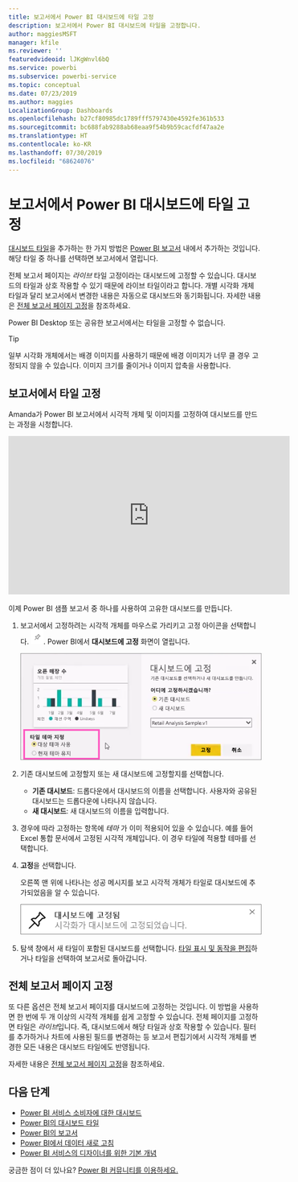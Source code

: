 ```yaml
---
title: 보고서에서 Power BI 대시보드에 타일 고정
description: 보고서에서 Power BI 대시보드에 타일을 고정합니다.
author: maggiesMSFT
manager: kfile
ms.reviewer: ''
featuredvideoid: lJKgWnvl6bQ
ms.service: powerbi
ms.subservice: powerbi-service
ms.topic: conceptual
ms.date: 07/23/2019
ms.author: maggies
LocalizationGroup: Dashboards
ms.openlocfilehash: b27cf80985dc1789fff5797430e4592fe361b533
ms.sourcegitcommit: bc688fab9288ab68eaa9f54b9b59cacfdf47aa2e
ms.translationtype: HT
ms.contentlocale: ko-KR
ms.lasthandoff: 07/30/2019
ms.locfileid: "68624076"
---
```

# <a name="pin-a-tile-to-a-power-bi-dashboard-from-a-report"></a>보고서에서 Power BI 대시보드에 타일 고정

[대시보드 타일](consumer/end-user-tiles.md)을 추가하는 한 가지 방법은 [Power BI 보고서](consumer/end-user-reports.md) 내에서 추가하는 것입니다. 해당 타일 중 하나를 선택하면 보고서에서 열립니다.

전체 보고서 페이지는 *라이브* 타일 고정이라는 대시보드에 고정할 수 있습니다. 대시보드의 타일과 상호 작용할 수 있기 때문에 라이브 타일이라고 합니다. 개별 시각화 개체 타일과 달리 보고서에서 변경한 내용은 자동으로 대시보드와 동기화됩니다. 자세한 내용은 [전체 보고서 페이지 고정](#pin-an-entire-report-page)을 참조하세요.

Power BI Desktop 또는 공유한 보고서에서는 타일을 고정할 수 없습니다. 

> [!TIP]
> 일부 시각화 개체에서는 배경 이미지를 사용하기 때문에 배경 이미지가 너무 클 경우 고정되지 않을 수 있습니다. 이미지 크기를 줄이거나 이미지 압축을 사용합니다.  
> 
> 

## <a name="pin-a-tile-from-a-report"></a>보고서에서 타일 고정
Amanda가 Power BI 보고서에서 시각적 개체 및 이미지를 고정하여 대시보드를 만드는 과정을 시청합니다.
    

<iframe width="560" height="315" src="https://www.youtube.com/embed/lJKgWnvl6bQ" frameborder="0" allowfullscreen></iframe>

이제 Power BI 샘플 보고서 중 하나를 사용하여 고유한 대시보드를 만듭니다.

1. 보고서에서 고정하려는 시각적 개체를 마우스로 가리키고 고정 아이콘을 선택합니다. ![고정 아이콘](media/service-dashboard-pin-tile-from-report/pbi_pintile_small.png). Power BI에서 **대시보드에 고정** 화면이 열립니다.
   
     ![대시보드에 고정 창](media/service-dashboard-pin-tile-from-report/pbi_themes2.png)
2. 기존 대시보드에 고정할지 또는 새 대시보드에 고정할지를 선택합니다.
   
   * **기존 대시보드**: 드롭다운에서 대시보드의 이름을 선택합니다. 사용자와 공유된 대시보드는 드롭다운에 나타나지 않습니다.
   * **새 대시보드**: 새 대시보드의 이름을 입력합니다.
3. 경우에 따라 고정하는 항목에 *테마* 가 이미 적용되어 있을 수 있습니다. 예를 들어 Excel 통합 문서에서 고정된 시각적 개체입니다. 이 경우 타일에 적용할 테마를 선택합니다.
4. **고정**을 선택합니다.
   
   오른쪽 맨 위에 나타나는 성공 메시지를 보고 시각적 개체가 타일로 대시보드에 추가되었음을 알 수 있습니다.
   
   ![성공 메시지](media/service-dashboard-pin-tile-from-report/pinsuccess.png)
5. 탐색 창에서 새 타일이 포함된 대시보드를 선택합니다. [타일 표시 및 동작을 편집](service-dashboard-edit-tile.md)하거나 타일을 선택하여 보고서로 돌아갑니다.

## <a name="pin-an-entire-report-page"></a>전체 보고서 페이지 고정
또 다른 옵션은 전체 보고서 페이지를 대시보드에 고정하는 것입니다. 이 방법을 사용하면 한 번에 두 개 이상의 시각적 개체를 쉽게 고정할 수 있습니다. 전체 페이지를 고정하면 타일은 *라이브*입니다. 즉, 대시보드에서 해당 타일과 상호 작용할 수 있습니다. 필터를 추가하거나 차트에 사용된 필드를 변경하는 등 보고서 편집기에서 시각적 개체를 변경한 모든 내용은 대시보드 타일에도 반영됩니다.  

자세한 내용은 [전체 보고서 페이지 고정](service-dashboard-pin-live-tile-from-report.md)을 참조하세요.

## <a name="next-steps"></a>다음 단계
- [Power BI 서비스 소비자에 대한 대시보드](consumer/end-user-dashboards.md)
- [Power BI의 대시보드 타일](consumer/end-user-tiles.md)
- [Power BI의 보고서](consumer/end-user-reports.md)
- [Power BI에서 데이터 새로 고침](refresh-data.md)
- [Power BI 서비스의 디자이너를 위한 기본 개념](service-basic-concepts.md)

궁금한 점이 더 있나요? [Power BI 커뮤니티를 이용하세요.](http://community.powerbi.com/)

